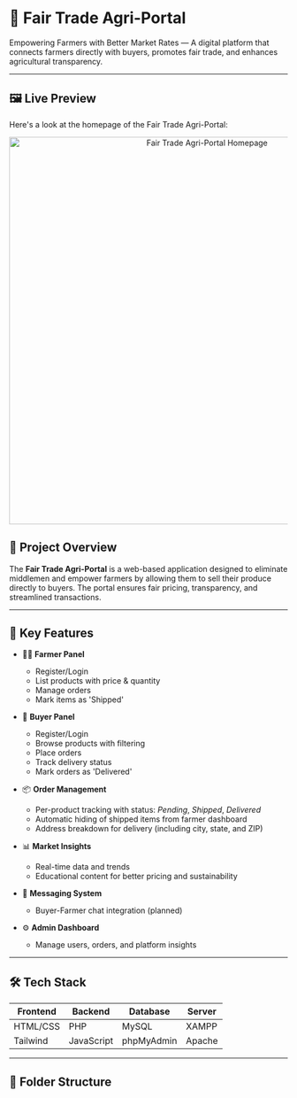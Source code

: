 # 🌾 Fair Trade Agri-Portal

Empowering Farmers with Better Market Rates — A digital platform that connects farmers directly with buyers, promotes fair trade, and enhances agricultural transparency.

---



## 🖼️ Live Preview

Here's a look at the homepage of the Fair Trade Agri-Portal:

<p align="center">
  <img src="images/Home.png" alt="Fair Trade Agri-Portal Homepage" width="700"/>
</p>


## 📌 Project Overview

The **Fair Trade Agri-Portal** is a web-based application designed to eliminate middlemen and empower farmers by allowing them to sell their produce directly to buyers. The portal ensures fair pricing, transparency, and streamlined transactions.

---

## 🚀 Key Features

- 👨‍🌾 **Farmer Panel**
  - Register/Login
  - List products with price & quantity
  - Manage orders
  - Mark items as 'Shipped'

- 🛒 **Buyer Panel**
  - Register/Login
  - Browse products with filtering
  - Place orders
  - Track delivery status
  - Mark orders as 'Delivered'

- 📦 **Order Management**
  - Per-product tracking with status: *Pending*, *Shipped*, *Delivered*
  - Automatic hiding of shipped items from farmer dashboard
  - Address breakdown for delivery (including city, state, and ZIP)

- 📊 **Market Insights**
  - Real-time data and trends
  - Educational content for better pricing and sustainability

- 💬 **Messaging System**
  - Buyer-Farmer chat integration (planned)

- ⚙️ **Admin Dashboard**
  - Manage users, orders, and platform insights

---

## 🛠️ Tech Stack

| Frontend  | Backend   | Database   | Server   |
|-----------|-----------|------------|----------|
| HTML/CSS  | PHP       | MySQL      | XAMPP    |
| Tailwind  | JavaScript| phpMyAdmin | Apache   |

---

## 📂 Folder Structure

